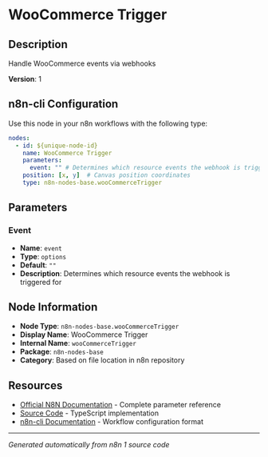# WooCommerce Trigger

## Description

Handle WooCommerce events via webhooks

**Version**: 1

## n8n-cli Configuration

Use this node in your n8n workflows with the following type:

```yaml
nodes:
  - id: ${unique-node-id}
    name: WooCommerce Trigger
    parameters:
      event: "" # Determines which resource events the webhook is triggered for
    position: [x, y]  # Canvas position coordinates
    type: n8n-nodes-base.wooCommerceTrigger
```

## Parameters

### Event

- **Name**: `event`
- **Type**: `options`
- **Default**: `""`
- **Description**: Determines which resource events the webhook is triggered for


## Node Information

- **Node Type**: `n8n-nodes-base.wooCommerceTrigger`
- **Display Name**: WooCommerce Trigger
- **Internal Name**: `wooCommerceTrigger`
- **Package**: `n8n-nodes-base`
- **Category**: Based on file location in n8n repository

## Resources

- [Official N8N Documentation](https://docs.n8n.io/integrations/builtin/app-nodes/n8n-nodes-base.woocommercetrigger/) - Complete parameter reference
- [Source Code](https://github.com/n8n-io/n8n/blob/master/packages/nodes-base/nodes/WooCommerce/WooCommerceTrigger.node.ts) - TypeScript implementation
- [n8n-cli Documentation](https://github.com/edenreich/n8n-cli) - Workflow configuration format

---
*Generated automatically from n8n 1 source code*
